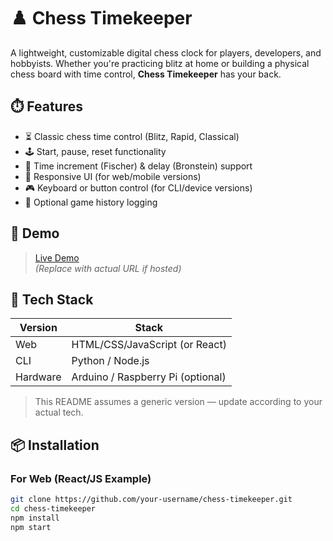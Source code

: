 # ♟️ Chess Timekeeper

A lightweight, customizable digital chess clock for players, developers, and hobbyists. Whether you're practicing blitz at home or building a physical chess board with time control, **Chess Timekeeper** has your back.

## ⏱️ Features

- ⏳ Classic chess time control (Blitz, Rapid, Classical)
- 🕹️ Start, pause, reset functionality
- 🔁 Time increment (Fischer) & delay (Bronstein) support
- 📱 Responsive UI (for web/mobile versions)
- 🎮 Keyboard or button control (for CLI/device versions)
- 💾 Optional game history logging

## 🚀 Demo

> [Live Demo](https://your-live-demo-link.com)  
> *(Replace with actual URL if hosted)*

## 🧰 Tech Stack

| Version | Stack |
|--------|--------|
| Web    | HTML/CSS/JavaScript (or React) |
| CLI    | Python / Node.js |
| Hardware | Arduino / Raspberry Pi (optional) |

> This README assumes a generic version — update according to your actual tech.

## 📦 Installation

### For Web (React/JS Example)

```bash
git clone https://github.com/your-username/chess-timekeeper.git
cd chess-timekeeper
npm install
npm start
